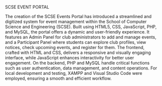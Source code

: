 SCSE EVENT PORTAL

The creation of the SCSE Events Portal has introduced a streamlined and digitized system for event management within the School of Computer Science and Engineering (SCSE). Built using HTML5, CSS, JavaScript, PHP, and MySQL, the portal offers a dynamic and user-friendly experience. It features an Admin Panel for club administrators to add and manage events, and a Participant Panel where students can explore club profiles, view notices, check upcoming events, and register for them. The frontend, crafted with HTML and CSS, delivers a responsive and visually engaging interface, while JavaScript enhances interactivity for better user engagement. On the backend, PHP and MySQL handle critical functions such as user authentication, data management, and content operations. For local development and testing, XAMPP and Visual Studio Code were employed, ensuring a smooth and efficient workflow.


